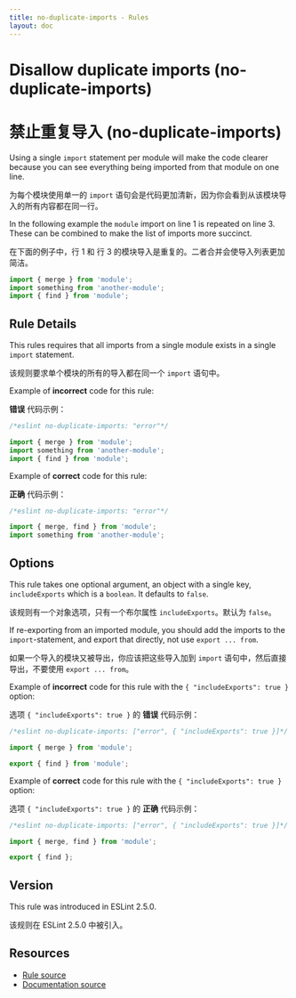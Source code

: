 ```yaml
---
title: no-duplicate-imports - Rules
layout: doc
---
```

<!-- Note: No pull requests accepted for this file. See README.md in the root directory for details. -->

# Disallow duplicate imports (no-duplicate-imports)

# 禁止重复导入 (no-duplicate-imports)

Using a single `import` statement per module will make the code clearer because you can see everything being imported from that module on one line.

为每个模块使用单一的 `import` 语句会是代码更加清新，因为你会看到从该模块导入的所有内容都在同一行。

In the following example the `module` import on line 1 is repeated on line 3. These can be combined to make the list of imports more succinct.

在下面的例子中，行 1 和 行 3 的模块导入是重复的。二者合并会使导入列表更加简洁。

```js
import { merge } from 'module';
import something from 'another-module';
import { find } from 'module';
```

## Rule Details

This rules requires that all imports from a single module exists in a single `import` statement.

该规则要求单个模块的所有的导入都在同一个 `import` 语句中。

Example of **incorrect** code for this rule:

**错误** 代码示例：

```js
/*eslint no-duplicate-imports: "error"*/

import { merge } from 'module';
import something from 'another-module';
import { find } from 'module';
```

Example of **correct** code for this rule:

**正确** 代码示例：

```js
/*eslint no-duplicate-imports: "error"*/

import { merge, find } from 'module';
import something from 'another-module';
```

## Options

This rule takes one optional argument, an object with a single key, `includeExports` which is a `boolean`. It defaults to `false`.

该规则有一个对象选项，只有一个布尔属性 `includeExports`。默认为 `false`。

If re-exporting from an imported module, you should add the imports to the `import`-statement, and export that directly, not use `export ... from`.

如果一个导入的模块又被导出，你应该把这些导入加到 `import` 语句中，然后直接导出，不要使用 `export ... from`。

Example of **incorrect** code for this rule with the `{ "includeExports": true }` option:

选项 `{ "includeExports": true }` 的 **错误** 代码示例：

```js
/*eslint no-duplicate-imports: ["error", { "includeExports": true }]*/

import { merge } from 'module';

export { find } from 'module';
```

Example of **correct** code for this rule with the `{ "includeExports": true }` option:

选项 `{ "includeExports": true }` 的 **正确** 代码示例：

```js
/*eslint no-duplicate-imports: ["error", { "includeExports": true }]*/

import { merge, find } from 'module';

export { find };
```

## Version

This rule was introduced in ESLint 2.5.0.

该规则在 ESLint 2.5.0 中被引入。

## Resources

* [Rule source](https://github.com/eslint/eslint/tree/master/lib/rules/no-duplicate-imports.js)
* [Documentation source](https://github.com/eslint/eslint/tree/master/docs/rules/no-duplicate-imports.md)
